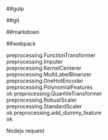 
##gulp

##git

##markdown

##webpack


preprocessing.FunctionTransformer <br/>
preprocessing.Imputer <br/>
preprocessing.KernelCenterer <br/>
preprocessing.MultiLabelBinarizer <br/>
preprocessing.OneHotEncoder<br/>
preprocessing.PolynomialFeatures <br/> ok
preprocessing.QuantileTransformer <br/>
preprocessing.RobustScaler <br/>
preprocessing.StandardScaler<br/> ok
preprocessing.add_dummy_feature <br/>ok


  Nodejs request